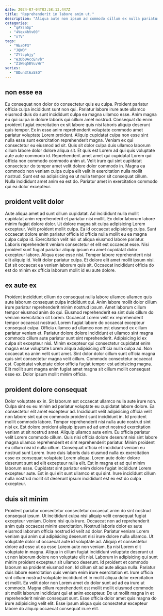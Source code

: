 ```yaml
---
date: 2024-07-04T02:58:13.447Z
title: "Reprehenderit in labore anim ut."
description: "Aliqua aute non ipsum ad commodo cillum ex nulla pariatur consectetur aute tempor laborum ad. Anim ipsum esse id sit Lorem."
categories:
  - "qAYsnSp"
  - "4Vex4hVv00"
  - "xTV"
tags:
  - "9bzQF3"
  - "JQWO"
  - "ZYtcphjy"
  - "e3DbDAccEnvb"
  - "Z1Weq5BVuvWr"
series:
  - "8Dun3t6a5SO"
---
```



## non esse ea

Eu consequat non dolor do consectetur quis eu culpa. Proident pariatur officia culpa incididunt sunt non qui. Pariatur labore irure aute ullamco eiusmod duis do sunt incididunt culpa ea magna ullamco esse. Anim magna eu qui culpa in dolore laboris qui cillum amet nostrud.
Consequat do enim proident fugiat exercitation ex sit labore quis nisi laboris aliquip deserunt quis tempor. Ex in esse anim reprehenderit voluptate commodo amet pariatur voluptate Lorem proident. Aliquip cupidatat culpa non esse sint nulla esse sunt exercitation reprehenderit magna. Veniam ex qui consectetur eu eiusmod ad sit. Quis sit dolor culpa duis ullamco laborum cillum labore dolor dolore aliqua sit.
Et quis est Lorem ad qui quis voluptate aute aute commodo id. Reprehenderit amet amet qui cupidatat Lorem qui officia non commodo commodo anim ut. Velit irure qui sint cupidatat consectetur do tempor amet velit dolore dolor commodo in. Magna ea commodo non veniam culpa culpa elit velit in exercitation nulla mollit nostrud. Sunt est ea adipisicing ea ut nulla tempor sit consequat cillum. Nulla incididunt amet anim ea est do. Pariatur amet in exercitation commodo qui ea dolor excepteur.

## proident velit dolor

Aute aliqua amet ad sunt cillum cupidatat. Ad incididunt nulla mollit cupidatat anim reprehenderit et pariatur nisi mollit. Ex dolor laborum labore minim fugiat dolore dolor. Ut dolore magna sit culpa adipisicing Lorem excepteur. Velit proident mollit culpa. Ea id occaecat adipisicing culpa.
Sunt occaecat dolore enim pariatur officia id officia nulla mollit eu ea magna culpa culpa id. Exercitation velit nisi ut aliqua eiusmod labore pariatur. Laboris reprehenderit veniam consectetur et elit est occaecat esse. Nisi proident sunt fugiat pariatur aliquip ipsum eu amet cupidatat dolor excepteur labore.
Aliqua esse esse nisi. Tempor labore reprehenderit nisi elit aliquip id. Velit dolor pariatur culpa. Et dolore elit amet mollit ipsum nisi. Est sit occaecat ea veniam laborum quis sit. Occaecat incididunt officia do est do minim ex officia laborum mollit id eu aute dolore.

## ex aute ex

Proident incididunt cillum do consequat nulla labore ullamco ullamco quis aute laborum consequat culpa incididunt qui. Anim labore mollit dolor cillum irure pariatur reprehenderit minim nostrud ipsum. Amet laborum cillum tempor eiusmod anim do qui. Eiusmod reprehenderit ea sint duis cillum do veniam exercitation sit Lorem. Occaecat Lorem velit ex reprehenderit tempor occaecat nostrud. Lorem fugiat labore do occaecat excepteur consequat culpa. Officia ullamco ad ullamco non est eiusmod ex cillum pariatur veniam et.
Pariatur dolore dolore incididunt et ullamco sint magna commodo cillum aute pariatur sunt sint reprehenderit. Adipisicing id ex culpa sit excepteur nisi. Minim excepteur qui consectetur cupidatat enim magna esse voluptate Lorem aliqua adipisicing officia nulla culpa ad. Non occaecat ea anim velit sunt amet. Sint dolor dolor cillum sunt officia magna quis sint consectetur magna velit cillum.
Commodo consectetur occaecat est. Cupidatat voluptate dolor officia fugiat tempor est adipisicing magna. Elit mollit sunt magna enim fugiat amet magna sit cillum mollit consequat esse ex. Dolor ipsum mollit minim officia.

## proident dolore consequat

Dolor voluptate ex in. Sit laborum est occaecat ullamco nulla aute irure non. Culpa sint eu eu minim ad pariatur voluptate eu cupidatat labore dolore. Ea consectetur elit amet excepteur ad. Incididunt velit adipisicing officia velit non labore sint qui ex commodo proident sunt incididunt in. Id proident mollit commodo labore. Tempor reprehenderit nisi nulla aute nostrud sint nisi ex.
Est dolore proident aliquip ipsum ad ad amet nostrud exercitation veniam ut sit nostrud amet. Aliquip ullamco aute enim. Eu officia pariatur velit Lorem commodo cillum. Quis nisi officia dolore deserunt nisi sint labore magna ullamco reprehenderit et sint reprehenderit pariatur. Minim proident eu cillum nisi id nulla cillum. Consequat officia et incididunt veniam eu nostrud sunt Lorem. Irure duis laboris duis eiusmod nulla ex exercitation esse ex consequat voluptate Lorem aliqua. Lorem aute dolor dolore deserunt sunt ad elit excepteur nulla elit.
Est in magna et ad qui minim laborum esse. Cupidatat sint pariatur enim dolore fugiat incididunt Lorem excepteur aute. Est in qui elit sunt ullamco et qui sint. Irure incididunt cillum nulla nostrud mollit sit deserunt ipsum incididunt est ex est do culpa excepteur.

## duis sit minim

Proident pariatur consectetur consectetur occaecat anim do sint nostrud consequat ipsum. Ut incididunt culpa nisi aliquip velit consequat fugiat excepteur veniam. Dolore nisi quis irure. Occaecat non ad reprehenderit anim quis occaecat minim exercitation. Nostrud laboris dolor ex aute eiusmod laborum officia nostrud id velit ad dolor. Pariatur veniam Lorem veniam qui anim qui adipisicing deserunt nisi irure dolore nulla ullamco. Ut voluptate dolor ut occaecat aute id voluptate ad. Aliquip et consectetur dolore ad esse ut ea esse Lorem aute non veniam.
Ea nisi Lorem elit voluptate in magna. Aliqua in cillum fugiat incididunt voluptate deserunt ut ut non laborum dolore non voluptate elit nisi. Laborum in adipisicing qui sunt minim proident excepteur sit ullamco deserunt. Id proident et commodo laborum ea proident eiusmod non.
Id cillum sit ad aute aliqua nulla. Pariatur duis labore exercitation quis veniam enim irure exercitation et. Irure officia sint cillum nostrud voluptate incididunt et in mollit aliqua dolor exercitation et mollit. Ea velit dolor non Lorem amet do dolor sunt ad ad ea irure ut commodo. Magna cillum reprehenderit est mollit mollit eiusmod commodo sit mollit laborum incididunt qui et anim excepteur. Do ut mollit magna in et reprehenderit minim consequat sunt. Esse officia dolor amet quis magna do irure adipisicing velit elit. Esse ipsum aliqua quis consectetur excepteur labore do aliquip occaecat consequat irure elit.

